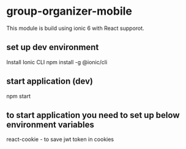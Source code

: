 # group-organizer-mobile

This module is build using ionic 6 with React supporot. 

## set up dev environment
Install Ionic CLI 
npm install -g @ionic/cli 

## start application (dev)
npm start

## to start application you need to set up below environment variables

react-cookie - to save jwt token in cookies